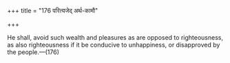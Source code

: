 +++
title = "176 परित्यजेद् अर्थ-कामौ"

+++

He shall, avoid such wealth and pleasures as are opposed to righteousness, as also righteousness if it be conducive to unhappiness, or disapproved by the people.—(176) 
